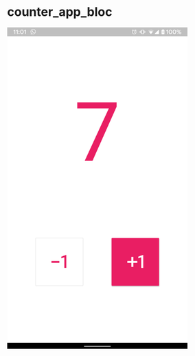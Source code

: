 # counter_app_bloc
<img src="https://github.com/mitulgautam/counter_app_bloc/blob/master/sample/Screenshot.png?raw=true" width="420">
